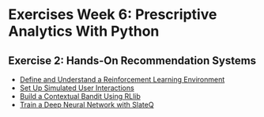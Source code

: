 # Exercises Week 6: Prescriptive Analytics With Python

## Exercise 2: Hands-On Recommendation Systems

* [Define and Understand a Reinforcement Learning Environment](https://learning.oreilly.com/scenarios/-/9781098121587)
* [Set Up Simulated User Interactions](https://learning.oreilly.com/scenarios/-/9781098121594)
* [Build a Contextual Bandit Using RLlib](https://learning.oreilly.com/scenarios/-/9781098121617)
* [Train a Deep Neural Network with SlateQ](https://learning.oreilly.com/scenarios/-/9781098121624)
